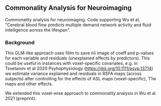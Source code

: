 ## Commonality Analysis for Neuroimaging

Commonality analysis for neuroimaging. Code supporting Wu et al, "Cerebral blood flow predicts multiple demand network activity and fluid intelligence across the lifespan".

### Background
This GLM-like approach uses fitlm to save nii image of coeff and p-values for each variable and residuals (unexplained effects by predictors). This could be useful in instances with voxel-specific covariates, e.g. in Tsvetanov et al 2020 Psyhophysiology (https://doi.org/10.1111/psyp.13714) we estimate variance explained and residuals in RSFA maps (across subjects) after controlling for the effects of ASL maps (voxel-specific), T1w maps and other effects.

We extended this voxel-wise approach to commonality analysis in Wu et al 2021 (preprint).
